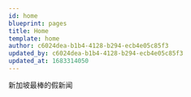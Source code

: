 ```yaml
---
id: home
blueprint: pages
title: Home
template: home
author: c6024dea-b1b4-4128-b294-ecb4e05c85f3
updated_by: c6024dea-b1b4-4128-b294-ecb4e05c85f3
updated_at: 1683314050
---
```

新加坡最棒的假新闻